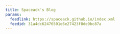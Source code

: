 ```yaml
---
title: Spaceack's Blog
params:
  feedlink: https://spaceack.github.io/index.xml
  feedid: 31a4dc62476501e6e27423f8de9bc87a
---
```


